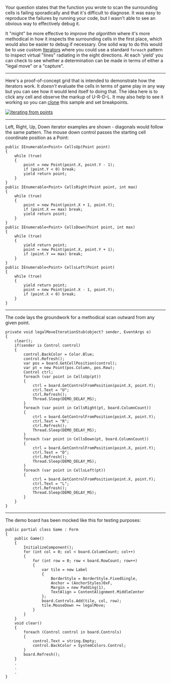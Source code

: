 Your question states that the function you wrote to scan the surrounding cells is failing sporadically and that it's difficult to diagnose. It was easy to reproduce the failures by running your code, but I wasn't able to see an obvious way to effectively debug it.

It "might" be more effective to _improve the algorithm_ where it's more methodical in how it inspects the surrounding cells in the first place, which would also be easier to debug if necessary. One solid way to do this would be to use custom [Iterators](https://learn.microsoft.com/en-us/dotnet/csharp/iterators#enumeration-sources-with-iterator-methods) where you could use a standard `foreach` pattern to inspect virtual "lines" radiating in the eight directions. At each 'yield' you can check to see whether a determination can be made in terms of either a "legal move" or a "capture".

***
Here's a proof-of-concept grid that is intended to demonstrate how the iterators work. It _doesn't_ evaluate the cells in terms of game play in any way but you can see how it would lend itself to doing that. The idea here is to click any cell and observe the markup of U-R-D-L. It may also help to see it working so you can [clone](https://github.com/IVSoftware/reversi-iterators-01.git) this sample and set breakpoints.

[![iterating from points][1]][1]

***
Left, Right, Up, Down iterator examples are shown - diagonals would follow the same pattern. The mouse down control passes the starting cell coordinate position as a Point:


    public IEnumerable<Point> CellsUp(Point point)
    {
        while (true)
        {
            point = new Point(point.X, point.Y - 1);
            if (point.Y < 0) break;
            yield return point;
        }
    }
    public IEnumerable<Point> CellsRight(Point point, int max)
    {
        while (true)
        {
            point = new Point(point.X + 1, point.Y);
            if (point.X == max) break;
            yield return point;
        }
    }
    public IEnumerable<Point> CellsDown(Point point, int max)
    {
        while (true)
        {
            yield return point;
            point = new Point(point.X, point.Y + 1);
            if (point.Y == max) break;
        }
    }
    public IEnumerable<Point> CellsLeft(Point point)
    {
        while (true)
        {
            yield return point;
            point = new Point(point.X - 1, point.Y);
            if (point.X < 0) break;
        }
    }

***
The code lays the groundwork for a methodical scan outward from any given point.

    private void legalMoveIterationStub(object? sender, EventArgs e)
    {
        clear();
        if(sender is Control control)
        {
            control.BackColor = Color.Blue;
            control.Refresh();
            var pos = board.GetCellPosition(control);
            var pt = new Point(pos.Column, pos.Row);
            Control ctrl;
            foreach (var point in CellsUp(pt))
            {
                ctrl = board.GetControlFromPosition(point.X, point.Y);
                ctrl.Text = "U";
                ctrl.Refresh();
                Thread.Sleep(DEMO_DELAY_MS);
            }
            foreach (var point in CellsRight(pt, board.ColumnCount))
            {
                ctrl = board.GetControlFromPosition(point.X, point.Y);
                ctrl.Text = "R";
                ctrl.Refresh();
                Thread.Sleep(DEMO_DELAY_MS);
            }
            foreach (var point in CellsDown(pt, board.ColumnCount))
            {
                ctrl = board.GetControlFromPosition(point.X, point.Y);
                ctrl.Text = "D";
                ctrl.Refresh();
                Thread.Sleep(DEMO_DELAY_MS);
            }
            foreach (var point in CellsLeft(pt))
            {
                ctrl = board.GetControlFromPosition(point.X, point.Y);
                ctrl.Text = "L";
                ctrl.Refresh();
                Thread.Sleep(DEMO_DELAY_MS);
            }
        }
    }

***
The demo board has been mocked like this for testing purposes:

    public partial class Game : Form
    {
        public Game()
        {
            InitializeComponent();
            for (int col = 0; col < board.ColumnCount; col++)
            {
                for (int row = 0; row < board.RowCount; row++)
                {
                    var tile = new Label
                    {
                        BorderStyle = BorderStyle.FixedSingle,
                        Anchor = (AnchorStyles)0xF,
                        Margin = new Padding(1),
                        TextAlign = ContentAlignment.MiddleCenter
                    };
                    board.Controls.Add(tile, col, row);
                    tile.MouseDown += legalMove;
                }
            }
        }
        void clear()
        {
            foreach (Control control in board.Controls)
            {
                control.Text = string.Empty;
                control.BackColor = SystemColors.Control;
            }
            board.Refresh();
        }
        .
        .
        .
    }


  [1]: https://i.stack.imgur.com/REaTB.png